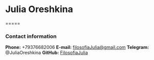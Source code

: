 # Julia Oreshkina
=====
### Contact information

**Phone:** +79376682006
**E-mail:** filosofiaJulia@gmail.com
**Telegram:** @JuliaOreshkina
**GitHub:** [FilosofiaJulia](https://github.com/FilosofiaJulia)